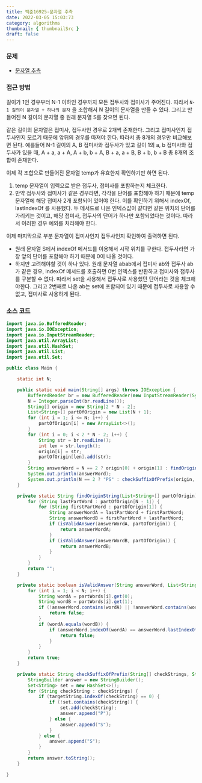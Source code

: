 ```yaml
---
title: 백준16925-문자열 추측
date: 2022-03-05 15:03:73
category: algorithms
thumbnail: { thumbnailSrc }
draft: false
---
```


### 문제

- [문자열 추측](https://www.acmicpc.net/problem/16925)

### 접근 방법

길이가 1인 경우부터 N-1 이하인 경우까지 모든 접두사와 접미사가 주어진다. 따라서 `N-1 길의이 문자열 + 하나의 문자` 을 조합해서 N 길이의 문자열을 만들 수 있다. 그리고 만들어진 N 길이의 문자열 중 원래 문자열 S를 찾으면 된다.

같은 길이의 문자열은 접미사, 접두사인 경우로 2개씩 존재한다. 그리고 접미사인지 접두사인지 모르기 때문에 앞뒤의 경우를 따져야 한다. 따라서 총 8개의 경우만 비교해보면 된다. 예를들어 N-1 길이의 A, B 접미사와 접두사가 있고 길이 1의 a, b 접미사와 접두사가 있을 때, A + a, a + A, A + b, b + A, B + a, a + B, B + b, b + B 총 8개의 조합이 존재한다.

이제 각 조합으로 만들어진 문자열 temp가 유효한지 확인하기만 하면 된다. 
1. temp 문자열이 입력으로 받은 접두사, 접미사를 포함하는지 체크한다.
2. 만약 접두사와 접미사가 같은 경우라면, 각각을 단어를 포함해야 하기 때문에 temp 문자열에 해당 접미사 2개 포함되어 있어야 한다. 이를 확인하기 위해서 indexOf, lastIndexOf 를 사용했다. 두 메서드로 나온 인덱스값이 같다면 같은 위치의 단어를 가리키는 것이고, 해당 접미사, 접두사의 단어가 하나만 포함되었다는 것이다. 따라서 이러한 경우 예외를 처리해야 한다.

이제 마지막으로 부분 문자열이 접미사인지 접두사인지 확인하여 출력하면 된다. 
- 원래 문자열 S에서 indexOf 메서드를 이용해서 시작 위치를 구한다. 접두사라면 가장 앞의 단어를 포함해야 하기 때문에 0이 나올 것이다. 
- 하지만 고려해야할 것이 하나 있다. 원래 문자열 abab에서 접미사 ab와 접두사 ab가 같은 경우, indexOf 메서드를 호출하면 0번 인덱스를 반환하고 접미사와 접두사를 구분할 수 없다. 따라서 set을 사용해서 접두사로 사용했던 단어라는 것을 체크해야한다. 그리고 2번째로 나온 ab는 set에 포함되어 있기 때문에 접두사로 사용할 수 없고, 접미사로 사용하게 된다.


### 소스 코드

```java
import java.io.BufferedReader;
import java.io.IOException;
import java.io.InputStreamReader;
import java.util.ArrayList;
import java.util.HashSet;
import java.util.List;
import java.util.Set;

public class Main {

    static int N;

    public static void main(String[] args) throws IOException {
        BufferedReader br = new BufferedReader(new InputStreamReader(System.in));
        N = Integer.parseInt(br.readLine());
        String[] origin = new String[2 * N - 2];
        List<String>[] partOfOrigin = new List[N + 1];
        for (int i = 1; i <= N; i++) {
            partOfOrigin[i] = new ArrayList<>();
        }
        for (int i = 0; i < 2 * N - 2; i++) {
            String str = br.readLine();
            int len = str.length();
            origin[i] = str;
            partOfOrigin[len].add(str);
        }
        String answerWord = N == 2 ? origin[0] + origin[1] : findOriginString(partOfOrigin);
        System.out.println(answerWord);
        System.out.println(N == 2 ? "PS" : checkSuffixOfPrefix(origin, answerWord));
    }

    private static String findOriginString(List<String>[] partOfOrigin) {
        for (String lastPartWord : partOfOrigin[N - 1]) {
            for (String firstPartWord : partOfOrigin[1]) {
                String answerWordA = lastPartWord + firstPartWord;
                String answerWordB = firstPartWord + lastPartWord;
                if (isValidAnswer(answerWordA, partOfOrigin)) {
                    return answerWordA;
                }
                if (isValidAnswer(answerWordB, partOfOrigin)) {
                    return answerWordB;
                }
            }
        }
        return "";
    }

    private static boolean isValidAnswer(String answerWord, List<String>[] partWords) {
        for (int i = 1; i < N; i++) {
            String wordA = partWords[i].get(0);
            String wordB = partWords[i].get(1);
            if (!answerWord.contains(wordA) || !answerWord.contains(wordB)) {
                return false;
            }
            if (wordA.equals(wordB)) {
                if (answerWord.indexOf(wordA) == answerWord.lastIndexOf(wordA)) {
                    return false;
                }
            }
        }
        return true;
    }

    private static String checkSuffixOfPrefix(String[] checkStrings, String targetString) {
        StringBuilder answer = new StringBuilder();
        Set<String> set = new HashSet<>();
        for (String checkString : checkStrings) {
            if (targetString.indexOf(checkString) == 0) {
                if (!set.contains(checkString)) {
                    set.add(checkString);
                    answer.append("P");
                } else {
                    answer.append("S");
                }
            } else {
                answer.append("S");
            }
        }
        return answer.toString();
    }

}

```